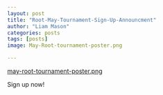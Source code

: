 ```yaml
---
layout: post
title: "Root-May-Tournament-Sign-Up-Announcment"
author: "Liam Mason"
categories: posts
tags: [posts]
image: May-Root-tournament-poster.png

---
```

[may-root-tournament-poster.png
](https://github.com/ChilledEther/west-country-leders-new/blob/main/assets/img/May-Root-tournament-poster.png)

Sign up now!
